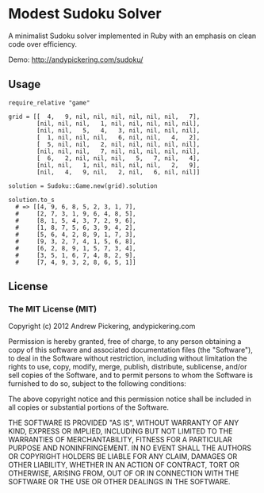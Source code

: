 # Modest Sudoku Solver

A minimalist Sudoku solver implemented in Ruby with an emphasis on clean code over efficiency.

Demo: http://andypickering.com/sudoku/

## Usage

    require_relative "game"

    grid = [[  4,   9, nil, nil, nil, nil, nil, nil,   7],
            [nil, nil, nil,   1, nil, nil, nil, nil, nil],
            [nil, nil,   5,   4,   3, nil, nil, nil, nil],
            [  1, nil, nil, nil,   6, nil, nil,   4,   2],
            [  5, nil, nil,   2, nil, nil, nil, nil, nil],
            [nil, nil, nil,   7, nil, nil, nil, nil, nil],
            [  6,   2, nil, nil, nil,   5,   7, nil,   4],
            [nil, nil,   1, nil, nil, nil, nil,   2,   9],
            [nil,   4,   9, nil,   2, nil,   6, nil, nil]]

    solution = Sudoku::Game.new(grid).solution

    solution.to_s
      # => [[4, 9, 6, 8, 5, 2, 3, 1, 7],
      #     [2, 7, 3, 1, 9, 6, 4, 8, 5],
      #     [8, 1, 5, 4, 3, 7, 2, 9, 6],
      #     [1, 8, 7, 5, 6, 3, 9, 4, 2],
      #     [5, 6, 4, 2, 8, 9, 1, 7, 3],
      #     [9, 3, 2, 7, 4, 1, 5, 6, 8],
      #     [6, 2, 8, 9, 1, 5, 7, 3, 4],
      #     [3, 5, 1, 6, 7, 4, 8, 2, 9],
      #     [7, 4, 9, 3, 2, 8, 6, 5, 1]]

## License

### The MIT License (MIT)
Copyright (c) 2012 Andrew Pickering, andypickering.com

Permission is hereby granted, free of charge, to any person obtaining a copy of this software and associated documentation files (the "Software"), to deal in the Software without restriction, including without limitation the rights to use, copy, modify, merge, publish, distribute, sublicense, and/or sell copies of the Software, and to permit persons to whom the Software is furnished to do so, subject to the following conditions:

The above copyright notice and this permission notice shall be included in all copies or substantial portions of the Software.

THE SOFTWARE IS PROVIDED "AS IS", WITHOUT WARRANTY OF ANY KIND, EXPRESS OR IMPLIED, INCLUDING BUT NOT LIMITED TO THE WARRANTIES OF MERCHANTABILITY, FITNESS FOR A PARTICULAR PURPOSE AND NONINFRINGEMENT. IN NO EVENT SHALL THE AUTHORS OR COPYRIGHT HOLDERS BE LIABLE FOR ANY CLAIM, DAMAGES OR OTHER LIABILITY, WHETHER IN AN ACTION OF CONTRACT, TORT OR OTHERWISE, ARISING FROM, OUT OF OR IN CONNECTION WITH THE SOFTWARE OR THE USE OR OTHER DEALINGS IN THE SOFTWARE.


